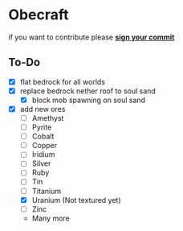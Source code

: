 # Obecraft

if you want to contribute please [**sign your commit**](https://help.github.com/en/github/authenticating-to-github/signing-commits)

To-Do
---
- [x] flat bedrock for all worlds
- [x] replace bedrock nether roof to soul sand
  - [x] block mob spawning on soul sand
  
- [x] add new ores
  - [ ] Amethyst
  - [ ] Pyrite
  - [ ] Cobalt
  - [ ] Copper
  - [ ] Iridium
  - [ ] Silver
  - [ ] Ruby
  - [ ] Tin
  - [ ] Titanium
  - [x] Uranium (Not textured yet)
  - [ ] Zinc
  - Many more

